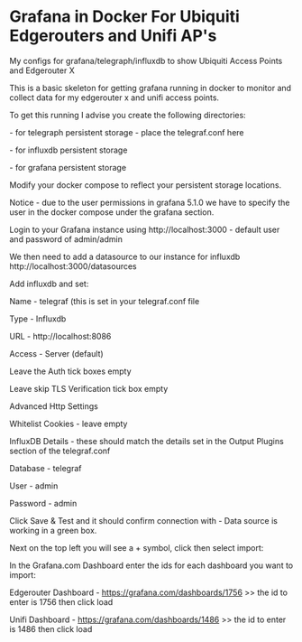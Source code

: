 # Grafana in Docker For Ubiquiti Edgerouters and Unifi AP's
My configs for grafana/telegraph/influxdb to show Ubiquiti Access Points and Edgerouter X

This is a basic skeleton for getting grafana running in docker to monitor and collect data for my edgerouter x and unifi access points.

To get this running I advise you create the following directories:

<configdir> - for telegraph persistent storage - place the telegraf.conf here
  
<influxdata> - for influxdb persistent storage
  
<grafanadata> - for grafana persistent storage
  
Modify your docker compose to reflect your persistent storage locations.

Notice - due to the user permissions in grafana 5.1.0 we have to specify the user in the docker compose under the grafana section.


Login to your Grafana instance using http://localhost:3000 - default user and password of admin/admin

We then need to add a datasource to our instance for influxdb http://localhost:3000/datasources

Add influxdb and set:

Name - telegraf (this is set in your telegraf.conf file

Type - Influxdb

URL  - http://localhost:8086

Access - Server (default)

Leave the Auth tick boxes empty

Leave skip TLS Verification tick box empty

Advanced Http Settings

Whitelist Cookies - leave empty


InfluxDB Details - these should match the details set in the Output Plugins section of the telegraf.conf

Database - telegraf

User     - admin

Password - admin

Click Save & Test and it should confirm connection with - Data source is working in a green box.

Next on the top left you will see a + symbol, click then select import:

In the Grafana.com Dashboard enter the ids for each dashboard you want to import:

Edgerouter Dashboard - https://grafana.com/dashboards/1756 >> the id to enter is 1756 then click load

Unifi Dashboard      - https://grafana.com/dashboards/1486 >> the id to enter is 1486 then click load

#

